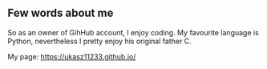 ## Few words about me

So as an owner of GihHub account, I enjoy coding. My favourite language is Python, nevertheless I pretty enjoy his original father C.

My page: https://ukasz11233.github.io/
